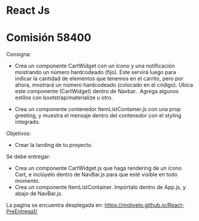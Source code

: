 # React Js
# Comisión 58400

Consigna:
* Crea un componente CartWidget con un ícono y una notificación mostrando un número hardcodeado (fijo). Este servirá luego para indicar la cantidad de elementos que tenemos en el carrito, pero por ahora, mostrará un número hardcodeado (colocado en el código). Ubica este componente (CartWidget) dentro de Navbar.. Agrega algunos estilos con bootstrap/materialize u otro.

* Crea un componente contenedor ItemListContainer.js con una prop greeting, y muestra el mensaje dentro del contenedor con el styling integrado.

Objetivos:
* Crear la landing de tu proyecto.


Se debe entregar:
* Crea un componente CartWidget.js que haga rendering de un ícono Cart, e inclúyelo dentro de NavBar.js para que esté visible en todo momento.
* Crea un componente ItemListContainer. Impórtalo dentro de App.js, y abajo de NavBar.js. 

La pagina se encuentra desplegada en:
https://moliveto.github.io/React-PreEntrega1/